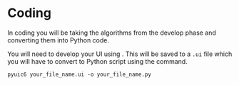 # Coding

In coding you will be taking the algorithms from the develop phase and converting them into Python code.

You will need to develop your UI using [](qt_designer). This will be saved to a `.ui` file which you will have to convert to Python script using the command.

```
pyuic6 your_file_name.ui -o your_file_name.py
```
